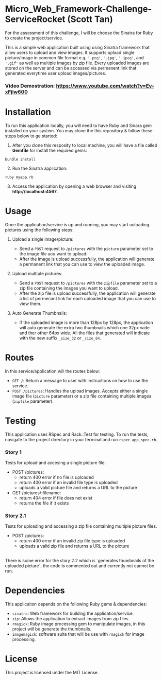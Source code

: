 # Micro_Web_Framework-Challenge-ServiceRocket (Scott Tan)

For the assessment of this challenge, I will be choose the Sinatra for Ruby to create the project/service.

This is a simple web application built using using Sinatra framework that allow users to upload and view images.
It supports upload single picture/image in common file format e.g. `'.png'`, `'.jpg'`, `'.jpeg'`, and `'.gif'` as well as multiple images by zip file.
Every uploaded images are stored on the server and can be accessed via permanent link that generated everytime user upload images/pictures.

### Video Demostration: https://www.youtube.com/watch?v=Ev-xFjlw600

# Installation

To run this application locally, you will need to have Ruby and Sinara gem installed on your system.
You may clone the this repository & follow these steps below to ge started:

1. After you clone this resposity to local machine, you will have a file called **Gemfile** for install the required gems:

```
bundle install
```

2. Run the Sinatra application:

```
ruby myapp.rb
```

3. Access the application by opening a web browser and visiting **http://localhost:4567**.

# Usage

Once the application/service is up and running, you may start uoloading pictures using the following steps:

1. Upload a single image/picture:

   - Send a `POST` request to `/pictures` with the `picture` parameter set to the image file uou want to upload.
   - After the image is upload successfully, the application will generate a permanent link that you can use to view the uploaded image.

2. Upload multiple pictures:

   - Send a `POST` request to `/pictures` with the `zipfile` parameter set to a zip file containing the images you want to upload.
   - After the zip file is upload successfully, the application will generate a list of permenant link for each uploaded image that you can use to view them.

3. Auto Generate Thumbnails:
   - If the uploaded image is more than 128px by 128px, the application will auto generate the extra two thumbnails which one 32px wide and ther other 64px wide. All the files that generated will indicate with the new suffix `_size_32` or `_size_64`.

# Routes

In this service/application will the routes below:

- `GET /`: Return a message to user with instructions on how to use the service.
- `POST /pictures`: Handles the upload images. Accepts either a single image file (`picture` parameter) or a zip file containing multiple images (`zipfile` parameter).

# Testing

This application uses RSpec and Rack::Test for testing. To run the tests, navigate to the project directory in your terminal and run `rspec app_spec.rb`.

### Story 1

Tests for upload and accesing a single picture file.

- POST /pictures:
  - return 400 error if no file is uploaded
  - return 400 error if an invalid file type is uploaded
  - uploads a valid picture file and returns a URL to the picture
- GET /pictures/:filename:
  - return 404 error if file does not exist
  - returns the file if it exists

### Story 2.1

Tests for uploading and accessing a zip file containing multiple picture files.

- POST /pictures:
  - return 400 error if an invalid zip file type is uploaded
  - uploads a valid zip file and returns a URL to the picture

<br />
There is some error for the story 2.2 which is `generates thumbnails of the uploaded picture`, the code is commented out and currently not cannot be run.

# Dependencies

This applicaiton depends on the following Ruby gems & dependencies:

- `sinatra`: Web framework for building the application/service.
- `zip`: Allows the application to extract images from zip files.
- `rmagick`: Ruby image processing gem to manipulate images, in this project will be generate the thumbnails.
- `imagemagick`: software suite that will be use with `rmagick` for image processing.

# License

This project is licensed under the MIT License.
